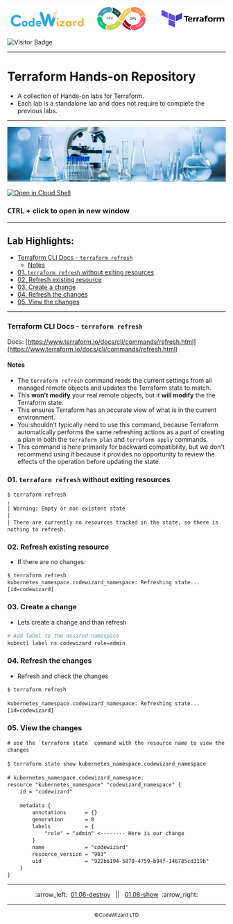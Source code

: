 ![](../../../resources/terraform-logos.png)

![Visitor Badge](https://visitor-badge.laobi.icu/badge?page_id=nirgeier)

---

<!-- omit from toc -->
# Terraform Hands-on Repository

- A collection of Hands-on labs for Terraform.
- Each lab is a standalone lab and does not require to complete the previous labs.

---

![](../../../resources/lab.jpg)

[![Open in Cloud Shell](https://gstatic.com/cloudssh/images/open-btn.svg)](https://console.cloud.google.com/cloudshell/editor?cloudshell_git_repo=https://github.com/nirgeier/TerraformLabs)

<!-- omit from toc -->
### **<kbd>CTRL</kbd> + click to open in new window**

<!-- inPage TOC start -->

---
<!-- omit from toc -->
## Lab Highlights:
- [Terraform CLI Docs - `terraform refresh`](#terraform-cli-docs---terraform-refresh)
  - [Notes](#notes)
- [01. `terraform refresh` without exiting resources](#01-terraform-refresh-without-exiting-resources)
- [02. Refresh existing resource](#02-refresh-existing-resource)
- [03. Create a change](#03-create-a-change)
- [04. Refresh the changes](#04-refresh-the-changes)
- [05. View the changes](#05-view-the-changes)

---

<!-- inPage TOC end -->

### Terraform CLI Docs - `terraform refresh`

Docs: [https://www.terraform.io/docs/cli/commands/refresh.html](https://www.terraform.io/docs/cli/commands/refresh.html)

#### Notes

- The `terraform refresh` command reads the current settings from all managed remote objects and updates the Terraform state to match.
- This **won't modify** your real remote objects, but it **will modify** the the Terraform state.
- This ensures Terraform has an accurate view of what is in the current environment.
- You shouldn't typically need to use this command, because Terraform automatically performs the same refreshing actions as a part of creating a plan in both the `terraform plan` and `terraform apply` commands.
- This command is here primarily for backward compatibility, but we don't recommend using it because it provides no opportunity to review the effects of the operation before updating the state.

### 01. `terraform refresh` without exiting resources

```hcl
$ terraform refresh
╷
│ Warning: Empty or non-existent state
│
│ There are currently no resources tracked in the state, so there is nothing to refresh.
```

### 02. Refresh existing resource

- If there are no changes:

```hcl
$ terraform refresh
kubernetes_namespace.codewizard_namespace: Refreshing state... [id=codewizard]
```

### 03. Create a change

- Lets create a change and than refresh

```sh
# Add label to the desired namespace
kubectl label ns codewizard role=admin
```

### 04. Refresh the changes

- Refresh and check the changes

```hcl
$ terraform refresh

kubernetes_namespace.codewizard_namespace: Refreshing state... [id=codewizard]
```

### 05. View the changes

```hcl
# use the `terraform state` command with the resource name to view the changes

$ terraform state show kubernetes_namespace.codewizard_namespace

# kubernetes_namespace.codewizard_namespace:
resource "kubernetes_namespace" "codewizard_namespace" {
    id = "codewizard"

    metadata {
        annotations      = {}
        generation       = 0
        labels           = {
            "role" = "admin" <-------- Here is our change
        }
        name             = "codewizard"
        resource_version = "903"
        uid              = "922b6194-5870-4759-b94f-146785cd319b"
    }
}
```

<!-- navigation start -->

---

<div align="center">
:arrow_left:&nbsp;
  <a href="../01.06-destroy">01.06-destroy</a>
&nbsp;&nbsp;||&nbsp;&nbsp;  <a href="../01.08-show">01.08-show</a>
  &nbsp;:arrow_right:</div>

---

<div align="center">
  <small>&copy;CodeWizard LTD</small>
</div>
<!-- navigation end -->